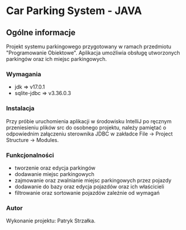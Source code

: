 # Car Parking System - JAVA

## Ogólne informacje

Projekt systemu parkingowego przygotowany w ramach przedmiotu "Programowanie Obiektowe". Aplikacja umożliwia obsługę utworzonych parkingów oraz ich miejsc parkingowych.

### Wymagania

- jdk => v17.0.1
- sqlite-jdbc => v3.36.0.3

### Instalacja

Przy próbie uruchomienia aplikacji w środowisku IntelliJ po ręcznym przeniesieniu plików src do osobnego projektu, należy pamiętać o odpowiednim załączeniu sterownika JDBC w zakładce File -> Project Structure -> Modules.

### Funkcjonalności

- tworzenie oraz edycja parkingów
- dodawanie miejsc parkingowych
- zajmowanie oraz zwalnianie miejsc parkingowych przez pojazdy
- dodawanie do bazy oraz edycja pojazdów oraz ich właścicieli
- filtrowanie oraz sortowanie pojazdów zależnie od wymagań

### Autor

Wykonanie projektu: Patryk Strzałka.